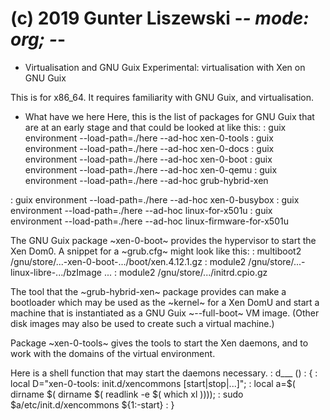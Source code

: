 # (c) 2019 Gunter Liszewski -*- mode: org; -*-
* Virtualisation and GNU Guix
 Experimental: virtualisation with  Xen on GNU Guix
 
 This is for x86_64.  It requires familiarity with GNU Guix, and virtualisation.

* What have we here
 Here, this is the list of packages for GNU Guix that are at an early stage and
that could be looked at like this:
: guix environment --load-path=./here --ad-hoc xen-0-tools
: guix environment --load-path=./here --ad-hoc xen-0-docs
: guix environment --load-path=./here --ad-hoc xen-0-boot
: guix environment --load-path=./here --ad-hoc xen-0-qemu
: guix environment --load-path=./here --ad-hoc grub-hybrid-xen

: guix environment --load-path=./here --ad-hoc xen-0-busybox
: guix environment --load-path=./here --ad-hoc linux-for-x501u
: guix environment --load-path=./here --ad-hoc linux-firmware-for-x501u

The GNU Guix package ~xen-0-boot~ provides the hypervisor to start the Xen Dom0.  A snippet for
a ~grub.cfg~ might look like this:
: multiboot2 /gnu/store/...-xen-0-boot-.../boot/xen.4.12.1.gz
: module2 /gnu/store/...-linux-libre-.../bzImage ...
: module2 /gnu/store/.../initrd.cpio.gz

The tool that the ~grub-hybrid-xen~ package provides can make a bootloader which may be used as the ~kernel~
for a Xen DomU and start a machine that is instantiated as a GNU Guix ~--full-boot~ VM image.  (Other
disk images may also be used to create such a virtual machine.)

Package ~xen-0-tools~ gives the tools to start the Xen daemons, and to work with the domains of 
the virtual environment.

Here is a shell function that may start the daemons necessary.
: d___ () 
: { 
:    local D="xen-0-tools: init.d/xencommons [start|stop|...]";
:    local a=$( dirname $( dirname $( readlink -e $( which xl ))));
:    sudo $a/etc/init.d/xencommons ${1:-start}
: }

